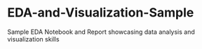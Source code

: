 # EDA-and-Visualization-Sample
Sample EDA Notebook and Report showcasing data analysis and visualization skills
